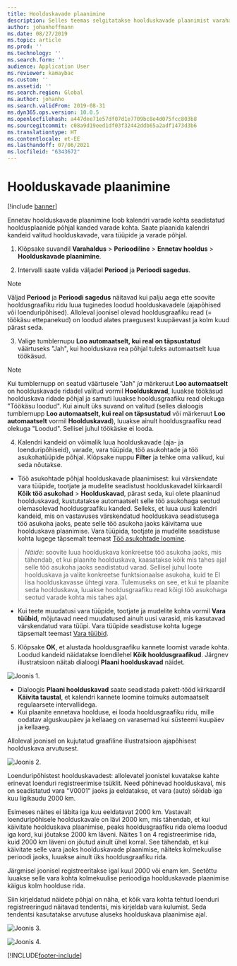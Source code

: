 ```yaml
---
title: Hoolduskavade plaanimine
description: Selles teemas selgitatakse hoolduskavade plaanimist varahalduses.
author: johanhoffmann
ms.date: 08/27/2019
ms.topic: article
ms.prod: ''
ms.technology: ''
ms.search.form: ''
audience: Application User
ms.reviewer: kamaybac
ms.custom: ''
ms.assetid: ''
ms.search.region: Global
ms.author: johanho
ms.search.validFrom: 2019-08-31
ms.dyn365.ops.version: 10.0.5
ms.openlocfilehash: a447dee71e57df07d1e7709bc8e4d075fcc803b8
ms.sourcegitcommit: c08a9d19eed1df03f32442ddb65a2adf1473d3b6
ms.translationtype: HT
ms.contentlocale: et-EE
ms.lasthandoff: 07/06/2021
ms.locfileid: "6343672"
---
```

# <a name="schedule-maintenance-plans"></a>Hoolduskavade plaanimine

[!include [banner](../../includes/banner.md)]

 

Ennetav hoolduskavade plaanimine loob kalendri varade kohta seadistatud hooldusplaanide põhjal kanded varade kohta. Saate plaanida kalendri kandeid valitud hoolduskavade, vara tüüpide ja varade põhjal.

1. Klõpsake suvandil **Varahaldus** > **Perioodiline** > **Ennetav hooldus** > **Hoolduskavade plaanimine**.

2. Intervalli saate valida väljadel **Periood** ja **Perioodi sagedus**.

>[!NOTE]
>Väljad **Periood** ja **Perioodi sagedus** näitavad kui palju aega ette soovite hooldusgraafiku ridu luua tuginedes loodud hoolduskavadele (ajapõhised või loenduripõhised). Alloleval joonisel olevad hooldusgraafiku read (= töökäsu ettepanekud) on loodud alates praegusest kuupäevast ja kolm kuud pärast seda.

3. Valige tumblernupu **Loo automaatselt, kui real on täpsustatud** väärtuseks "Jah", kui hoolduskava rea põhjal tuleks automaatselt luua töökäsud.

>[!NOTE]
>Kui tumblernupp on seatud väärtusele "Jah" *ja* märkeruut **Loo automaatselt** on hoolduskavade ridadel valitud vormil **Hoolduskavad**, luuakse töökäsud hoolduskava ridade põhjal ja samuti luuakse hooldusgraafiku read olekuga "Töökäsu loodud". Kui ainult üks suvand on valitud (selles dialoogis tumblernupp **Loo automaatselt, kui real on täpsustatud** või märkeruut **Loo automaatselt** vormil **Hoolduskavad**), luuakse ainult hooldusgraafiku read olekuga "Loodud". Sellisel juhul töökäske ei looda.

4. Kalendri kandeid on võimalik luua hoolduskavade (aja- ja loenduripõhiseid), varade, vara tüüpida, töö asukohtade ja töö asukohatüüpide põhjal. Klõpsake nuppu **Filter** ja tehke oma valikud, kui seda nõutakse.

- Töö asukohtade põhjal hoolduskavade plaanimisest: kui värskendate vara tüüpide, tootjate ja mudelite seadistust hoolduskavadel kiirkaardil **Kõik töö asukohad** > **Hoolduskavad**, pärast seda, kui olete plaaninud hoolduskavad, kustutatakse automaatselt selle töö asukohaga seotud olemasolevad hooldusgraafiku kanded. Selleks, et luua uusi kalendri kandeid, mis on vastavuses värskendatud hoolduskava seadistusega töö asukoha jaoks, peate selle töö asukoha jaoks käivitama uue hoolduskava plaanimise. Vara tüüpida, tootjate ja mudelite seadistuse kohta lugege täpsemalt teemast [Töö asukohtade loomine](../functional-locations/create-functional-locations.md).

>*Näide*: soovite luua hoolduskava konkreetse töö asukoha jaoks, mis tähendab, et kui plaanite hoolduskava, kaasatakse kõik mis tahes ajal selle töö asukoha jaoks seadistatud varad. Sellisel juhul loote hoolduskava ja valite konkreetse funktsionaalse asukoha, kuid te EI lisa hoolduskavasse ühtegi vara. Tulemuseks on see, et kui te plaanite seda hoolduskava, luuakse hooldusgraafiku read kõigi töö asukohaga seotud varade kohta mis tahes ajal.

- Kui teete muudatusi vara tüüpide, tootjate ja mudelite kohta vormil **Vara tüübid**, mõjutavad need muudatused ainult uusi varasid, mis kasutavad värskendatud vara tüüpi. Vara tüüpide seadistuse kohta lugege täpsemalt teemast [Vara tüübid](../setup-for-objects/object-types.md).  

5. Klõpsake **OK**, et alustada hooldusgraafiku kannete loomist varade kohta. Loodud kandeid näidatakse loendilehel **Kõik hooldusgraafikud**. Järgnev illustratsioon näitab dialoogi **Plaani hoolduskavad** näidet.

![Joonis 1.](media/09-preventive-maintenance.png)

- Dialoogis **Plaani hoolduskavad** saate seadistada pakett-tööd kiirkaardil **Käivita taustal**, et kalendri kannete loomine toimuks automaatselt regulaarsete intervallidega.  
- Kui plaanite ennetava hoolduse, ei looda hooldusgraafiku ridu, mille oodatav alguskuupäev ja kellaaeg on varasemad kui süsteemi kuupäev ja kellaaeg.  

Alloleval joonisel on kujutatud graafiline illustratsioon ajapõhisest hoolduskava arvutusest.  

![Joonis 2.](media/10-preventive-maintenance.jpg)

Loenduripõhistest hoolduskavadest: allolevatel joonistel kuvatakse kahte erinevat loenduri registreerimise tsüklit. Need põhinevad hoolduskaval, mis on seadistatud vara "V0001" jaoks ja eeldatakse, et vara (auto) sõidab iga kuu ligikaudu 2000 km.

Esimeses näites ei läbita iga kuu eeldatavat 2000 km. Vastavalt loenduripõhisele hoolduskavale on lävi 2000 km, mis tähendab, et kui käivitate hoolduskava plaanimise, peaks hooldusgraafiku rida olema loodud iga kord, kui jõutakse 2000 km läveni. Näites 1 on 4 registreerimise rida, kuid 2000 km läveni on jõutud ainult ühel korral. See tähendab, et kui käivitate selle vara jaoks hoolduskavade plaanimise, näiteks kolmekuulise perioodi jaoks, luuakse ainult üks hooldusgraafiku rida.

Järgmisel joonisel registreeritakse igal kuul 2000 või enam km. Seetõttu luuakse selle vara kohta kolmekuulise perioodiga hoolduskavade plaanimise käigus kolm hoolduse rida. 

Siin kirjeldatud näidete põhjal on näha, et kõik vara kohta tehtud loenduri registreeringud näitavad tendentsi, mis kirjeldab vara kulumist. Seda tendentsi kasutatakse arvutuse aluseks hoolduskava plaanimise ajal.

![Joonis 3.](media/11-preventive-maintenance.png)

![Joonis 4.](media/12-preventive-maintenance.png)



[!INCLUDE[footer-include](../../../includes/footer-banner.md)]